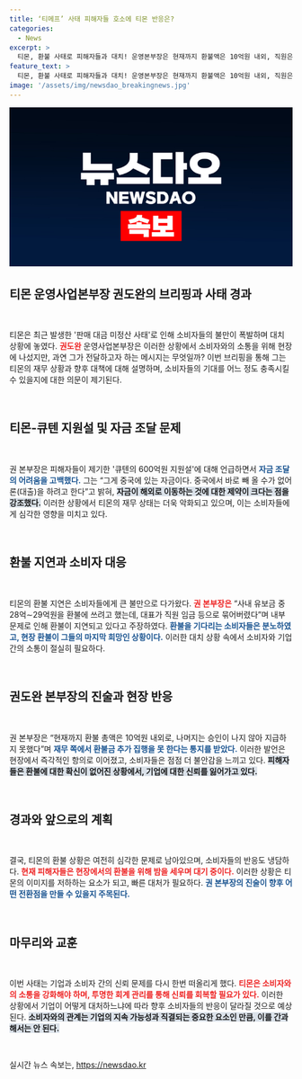 ```yaml
---
title: ‘티메프’ 사태 피해자들 호소에 티몬 반응은?
categories:
  - News
excerpt: >
  티몬, 환불 사태로 피해자들과 대치! 운영본부장은 현재까지 환불액은 10억원 내외, 직원은 건강 악화로 구조대 이송. 불안한 소비자들의 마지막 희망은 현장 환불! 대체 환불 방식에 대한 대혼란, 과연 문제의 해결은?
feature_text: >
  티몬, 환불 사태로 피해자들과 대치! 운영본부장은 현재까지 환불액은 10억원 내외, 직원은 건강 악화로 구조대 이송. 불안한 소비자들의 마지막 희망은 현장 환불! 대체 환불 방식에 대한 대혼란, 과연 문제의 해결은?
image: '/assets/img/newsdao_breakingnews.jpg'
---
```


<p><img src="/assets/img/newsdao_breakingnews.jpg" alt="implanttips 속보" /></p>

<h2 data-ke-size="size26">티몬 운영사업본부장 권도완의 브리핑과 사태 경과</h2>

<p data-ke-size="size16">&nbsp;</p>

<p>티몬은 최근 발생한 '판매 대금 미정산 사태'로 인해 소비자들의 불만이 폭발하며 대치 상황에 놓였다. <b><span style="color: #ee2323;">권도완</span></b> 운영사업본부장은 이러한 상황에서 소비자와의 소통을 위해 현장에 나섰지만, 과연 그가 전달하고자 하는 메시지는 무엇일까? 이번 브리핑을 통해 그는 티몬의 재무 상황과 향후 대책에 대해 설명하며, 소비자들의 기대를 어느 정도 충족시킬 수 있을지에 대한 의문이 제기된다. </p>

<p data-ke-size="size16">&nbsp;</p>

<h2 data-ke-size="size26">티몬-큐텐 지원설 및 자금 조달 문제</h2>

<p data-ke-size="size16">&nbsp;</p>

<p>권 본부장은 피해자들이 제기한 '큐텐의 600억원 지원설'에 대해 언급하면서 <b><span style="color: #1a5490;">자금 조달의 어려움을 고백했다.</span></b> 그는 “그게 중국에 있는 자금이다. 중국에서 바로 빼 올 수가 없어 론(대출)을 하려고 한다”고 밝혀, <b><span style="background-color: #21538527;">자금이 해외로 이동하는 것에 대한 제약이 크다는 점을 강조했다.</span></b> 이러한 상황에서 티몬의 재무 상태는 더욱 악화되고 있으며, 이는 소비자들에게 심각한 영향을 미치고 있다. </p>

<p data-ke-size="size16">&nbsp;</p>

<h2 data-ke-size="size26">환불 지연과 소비자 대응</h2>

<p data-ke-size="size16">&nbsp;</p>

<p>티몬의 환불 지연은 소비자들에게 큰 불만으로 다가왔다. <b><span style="color: #ee2323;">권 본부장은</span></b> “사내 유보금 중 28억∼29억원을 환불에 쓰려고 했는데, 대표가 직원 임금 등으로 묶어버렸다”며 내부 문제로 인해 환불이 지연되고 있다고 주장하였다. <b><span style="color: #1a5490;">환불을 기다리는 소비자들은 분노하였고, 현장 환불이 그들의 마지막 희망인 상황이다.</span></b> 이러한 대치 상황 속에서 소비자와 기업 간의 소통이 절실히 필요하다. </p>

<p data-ke-size="size16">&nbsp;</p>

<h2 data-ke-size="size26">권도완 본부장의 진술과 현장 반응</h2>

<p data-ke-size="size16">&nbsp;</p>

<p>권 본부장은 “현재까지 환불 총액은 10억원 내외로, 나머지는 승인이 나지 않아 지급하지 못했다”며 <b><span style="color: #1a5490;">재무 쪽에서 환불금 추가 집행을 못 한다는 통지를 받았다.</span></b> 이러한 발언은 현장에서 즉각적인 항의로 이어졌고, 소비자들은 점점 더 불안감을 느끼고 있다. <b><span style="background-color: #21538527;">피해자들은 환불에 대한 확신이 없어진 상황에서, 기업에 대한 신뢰를 잃어가고 있다.</span></b> </p>

<p data-ke-size="size16">&nbsp;</p>

<h2 data-ke-size="size26">경과와 앞으로의 계획</h2>

<p data-ke-size="size16">&nbsp;</p>

<p>결국, 티몬의 환불 상황은 여전히 심각한 문제로 남아있으며, 소비자들의 반응도 냉담하다. <b><span style="color: #ee2323;">현재 피해자들은 현장에서의 환불을 위해 밤을 세우며 대기 중이다.</span></b> 이러한 상황은 티몬의 이미지를 저하하는 요소가 되고, 빠른 대처가 필요하다. <b><span style="color: #1a5490;">권 본부장의 진술이 향후 어떤 전환점을 만들 수 있을지 주목된다.</span></b></p>

<p data-ke-size="size16">&nbsp;</p>

<h2 data-ke-size="size26">마무리와 교훈</h2>

<p data-ke-size="size16">&nbsp;</p>

<p>이번 사태는 기업과 소비자 간의 신뢰 문제를 다시 한번 떠올리게 했다. <b><span style="color: #ee2323;">티몬은 소비자와의 소통을 강화해야 하며, 투명한 회계 관리를 통해 신뢰를 회복할 필요가 있다.</span></b> 이러한 상황에서 기업이 어떻게 대처하느냐에 따라 향후 소비자들의 반응이 달라질 것으로 예상된다. <b><span style="background-color: #21538527;">소비자와의 관계는 기업의 지속 가능성과 직결되는 중요한 요소인 만큼, 이를 간과해서는 안 된다.</span></b></p>

<p data-ke-size="size16">&nbsp;</p>
실시간 뉴스 속보는, <a href="https://newsdao.kr" rel="dofollow">https://newsdao.kr</a>


